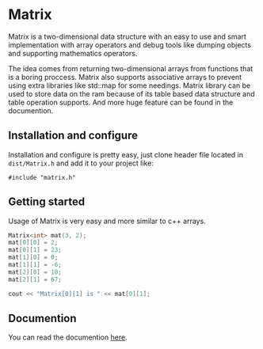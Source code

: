 # Matrix
Matrix is a two-dimensional data structure with an easy to use and smart implementation with array operators and debug tools like dumping objects and supporting mathematics operators.

The idea comes from returning two-dimensional arrays from functions that is a boring proccess. Matrix also supports associative arrays to prevent using extra libraries like std::map for some needings. Matrix library can be used to store data on the ram because of its table based data structure and table operation supports. And more huge feature can be found in the documention.

## Installation and configure
Installation and configure is pretty easy, just clone header file located in `dist/Matrix.h` and add it to your project like:

`#include "matrix.h"`

## Getting started
Usage of Matrix is very easy and more similar to c++ arrays.

```c++
Matrix<int> mat(3, 2);
mat[0][0] = 2;
mat[0][1] = 23;
mat[1][0] = 0;
mat[1][1] = -6;
mat[2][0] = 10;
mat[2][1] = 67;

cout << "Matrix[0][1] is " << mat[0][1];
```

## Documention
You can read the documention [here](https://www.amirforsati.ir/doc/11).
